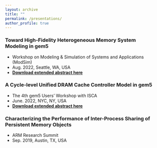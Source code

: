 ```yaml
---
layout: archive
title: ""
permalink: /presentations/
author_profile: true
---
```



### Toward High-Fidelity Heterogeneous Memory System Modeling in gem5
* Workshop on Modeling & Simulation of Systems and Applications (ModSim)
* Aug. 2022, Seattle, WA, USA
* [**Download extended abstract here**](http://mbabaie.github.io/files/Presentation2.pdf)
	
### A Cycle-level Unified DRAM Cache Controller Model in gem5
* The 4th gem5 Users’ Workshop with ISCA
* June. 2022, NYC, NY, USA
* [**Download extended abstract here**](http://mbabaie.github.io/files/Presentation1.pdf)
	
### Characterizing the Performance of Inter-Process Sharing of Persistent Memory Objects
* ARM Research Summit
* Sep. 2019, Austin, TX, USA
